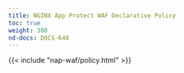 ```yaml
---
title: NGINX App Protect WAF Declarative Policy
toc: true
weight: 300
nd-docs: DOCS-648
---
```


{{< include "nap-waf/policy.html" >}}
